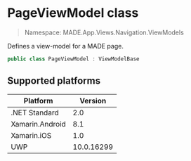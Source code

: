 # PageViewModel class

> Namespace: MADE.App.Views.Navigation.ViewModels

Defines a view-model for a MADE page.

```csharp
public class PageViewModel : ViewModelBase
```

## Supported platforms

| Platform | Version |
| --- | --- |
| .NET Standard | 2.0 |
| Xamarin.Android | 8.1 |
| Xamarin.iOS  | 1.0 |
| UWP | 10.0.16299 | 